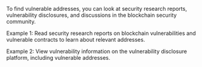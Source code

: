 To find vulnerable addresses, you can look at security research reports, vulnerability disclosures, and discussions in the blockchain security community.

Example 1: Read security research reports on blockchain vulnerabilities and vulnerable contracts to learn about relevant addresses.

Example 2: View vulnerability information on the vulnerability disclosure platform, including vulnerable addresses.